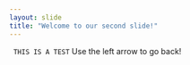 ```yaml
---
layout: slide
title: "Welcome to our second slide!"
---
```

``` THIS IS A TEST```
Use the left arrow to go back!